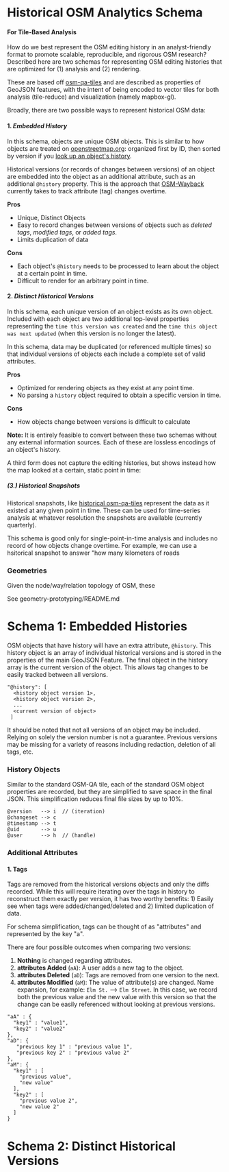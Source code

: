 Historical OSM Analytics Schema
===============================
#### For Tile-Based Analysis

How do we best represent the OSM editing history in an analyst-friendly format to promote scalable, reproducible, and rigorous OSM research? Described here are two schemas for representing OSM editing histories that are optimized for (1) analysis and (2) rendering. 

These are based off [osm-qa-tiles](http://www.osmlab.github.io/osm-qa-tiles) and are described as properties of GeoJSON features, with the intent of being encoded to vector tiles for both analysis (tile-reduce) and visualization (namely mapbox-gl).

Broadly, there are two possible ways to represent historical OSM data:

#### 1. _Embedded History_
In this schema, objects are unique OSM objects. This is similar to how objects are treated on [openstreetmap.org](http://www.openstreetmap.org): organized first by ID, then sorted by version if you [look up an object's history](https://www.openstreetmap.org/way/238241022/history).

Historical versions (or records of changes between versions) of an object are embedded into the object as an additional attribute, such as an additional `@history` property. This is the approach that [OSM-Wayback](http://www.github.com/osmlab/osm-wayback) currently takes to track attribute (tag) changes overtime.

**Pros**

- Unique, Distinct Objects
- Easy to record changes between versions of objects such as _deleted tags_, _modified tags_, or _added tags_.
- Limits duplication of data

**Cons**

- Each object's `@history` needs to be processed to learn about the object at a certain point in time.
- Difficult to render for an arbitrary point in time.

#### 2. _Distinct Historical Versions_
In this schema, each unique version of an object exists as its own object. Included with each object are two additional top-level properties representing the `time this version was created` and the `time this object was next updated` (when this version is no longer the latest).

In this schema, data may be duplicated (or referenced multiple times) so that individual versions of objects each include a complete set of valid attributes.

**Pros**

- Optimized for rendering objects as they exist at any point time.
- No parsing a `history` object required to obtain a specific version in time.

**Cons**

- How objects change between versions is difficult to calculate


**Note:** It is entirely feasible to convert between these two schemas without any external information sources. Each of these are lossless encodings of an object's history.


A third form does not capture the editing histories, but shows instead how the map looked at a certain, static point in time: 

##### (3.) _Historical Snapshots_
Historical snapshots, like [historical osm-qa-tiles](http://osmlab.github.io/osm-qa-tiles/historic.html) represent the data as it existed at any given point in time. These can be used for time-series analysis at whatever resolution the snapshots are available (currently quarterly).

This schema is good only for single-point-in-time analysis and includes no record of how objects change overtime. For example, we can use a hsitorical snapshot to answer "how many kilometers of roads 


### Geometries
Given the node/way/relation topology of OSM, these 

See geometry-prototyping/README.md



Schema 1: Embedded Histories
============================

OSM objects that have history will have an extra attribute, `@history`. This history object is an array of individual historical versions and is stored in the properties of the main GeoJSON Feature. 
The final object in the history array is the current version of the object. This allows tag changes to be easily tracked between all versions.

```
"@history": [
  <history object version 1>,
  <history object version 2>,
  ...
  <current version of object>
 ]
```
 
It should be noted that not all versions of an object may be included. Relying on solely the version number is not a guarantee. Previous versions may be missing for a variety of reasons including redaction, deletion of all tags, etc.

### History Objects

Similar to the standard OSM-QA tile, each of the standard OSM object properties are recorded, but they are simplified to save space in the final JSON. This simplification reduces final file sizes by up to 10%.

```
@version   --> i  // (iteration)
@changeset --> c
@timestamp --> t
@uid       --> u
@user      --> h  // (handle)
```

### Additional Attributes
#### 1. Tags

Tags are removed from the historical versions objects and only the diffs recorded. While this will require iterating over the tags in history to reconstruct them exactly per version, it has two worthy benefits: 1) Easily see when tags were added/changed/deleted and 2) limited duplication of data.

For schema simplification, tags can be thought of as "attributes" and represented by the key "a".

There are four possible outcomes when comparing two versions:

1. **Nothing** is changed regarding attributes.
1. **attributes Added** (`aA`): A user adds a new tag to the object.
1. **attributes Deleted** (`aD`): Tags are removed from one version to the next.
1. **attributes Modified** (`aM`): The value of attribute(s) are changed. Name expansion, for example: `Elm St.` --> `Elm Street`. In this case, we record both the previous value and the new value with this version so that the change can be easily referenced without looking at previous versions.

```
"aA" : {
  "key1" : "value1",
  "key2" : "value2"
},
"aD": {
   "previous key 1" : "previous value 1",
   "previous key 2" : "previous value 2"
},
"aM": {
  "key1" : [
    "previous value",
    "new value"
  ],
  "key2" : [
    "previous value 2",
    "new value 2"
  ]
}
```



Schema 2: Distinct Historical Versions
======================================


